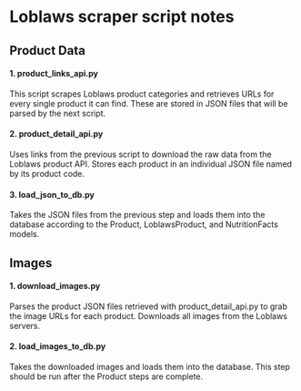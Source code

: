 # Loblaws scraper script notes



## Product Data
#### 1. product_links_api.py
This script scrapes Loblaws product categories and retrieves URLs for every single product it can find. 
These are stored in JSON files that will be parsed by the next script. 

#### 2. product_detail_api.py
Uses links from the previous script to download the raw data from the Loblaws product API. Stores each product
in an individual JSON file named by its product code. 

#### 3. load_json_to_db.py
Takes the JSON files from the previous step and loads them into the database according to the Product,
LoblawsProduct, and NutritionFacts models.

## Images
#### 1. download_images.py
Parses the product JSON files retrieved with product_detail_api.py to grab the image URLs for each product.
Downloads all images from the Loblaws servers.

#### 2. load_images_to_db.py
Takes the downloaded images and loads them into the database. This step should be run after the Product
steps are complete.
